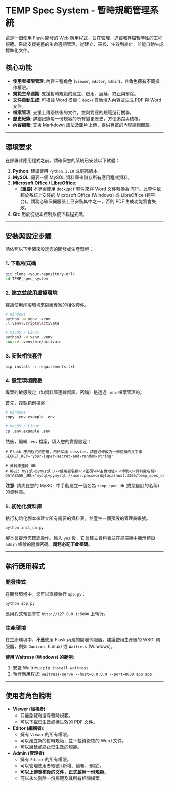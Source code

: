 # TEMP Spec System - 暫時規範管理系統

這是一個使用 Flask 開發的 Web 應用程式，旨在管理、追蹤和存檔暫時性的工程規範。系統支援完整的生命週期管理，從建立、審核、生效到終止，並能自動生成標準化文件。

## 核心功能

- **使用者權限管理**: 內建三種角色 (`viewer`, `editor`, `admin`)，各角色擁有不同操作權限。
- **規範生命週期**: 支援暫時規範的建立、啟用、展延、終止與刪除。
- **文件自動生成**: 可根據 Word 模板 (`.docx`) 自動填入內容並生成 PDF 與 Word 文件。
- **檔案管理**: 支援上傳簽核後的文件，並與對應的規範進行關聯。
- **歷史紀錄**: 詳細記錄每一份規範的所有變更歷史，方便追蹤與稽核。
- **內容編輯**: 支援 Markdown 語法及圖片上傳，提供豐富的內容編輯體驗。

---

## 環境要求

在部署此應用程式之前，請確保您的系統已安裝以下軟體：

1.  **Python**: 建議使用 `Python 3.10` 或更高版本。
2.  **MySQL**: 需要一個 MySQL 資料庫來儲存所有應用程式資料。
3.  **Microsoft Office / LibreOffice**:
    - **[重要]** 本專案使用 `docx2pdf` 套件來將 Word 文件轉換為 PDF。此套件依賴於系統上安裝的 Microsoft Office (Windows) 或 LibreOffice (跨平台)。請務必確保伺服器上已安裝其中之一，否則 PDF 生成功能將會失敗。
4.  **Git**: 用於從版本控制系統下載程式碼。

---

## 安裝與設定步驟

請依照以下步驟來設定您的開發或生產環境：

### 1. 下載程式碼

```bash
git clone <your-repository-url>
cd TEMP_spec_system
```

### 2. 建立並啟用虛擬環境

建議使用虛擬環境來隔離專案的相依套件。

```bash
# Windows
python -m venv .venv
.\.venv\Scripts\activate

# macOS / Linux
python3 -m venv .venv
source .venv/bin/activate
```

### 3. 安裝相依套件

```bash
pip install -r requirements.txt
```

### 4. 設定環境變數

專案的敏感設定（如資料庫連線資訊、密鑰）是透過 `.env` 檔案管理的。

首先，複製範例檔案：

```bash
# Windows
copy .env.example .env

# macOS / Linux
cp .env.example .env
```

然後，編輯 `.env` 檔案，填入您的實際設定：

```dotenv
# Flask 應用程式的密鑰，用於保護 session，請務必修改為一個隨機的長字串
SECRET_KEY='your-super-secret-and-random-string'

# 資料庫連線 URL
# 格式: mysql+pymysql://<使用者名稱>:<密碼>@<主機地址>:<埠號>/<資料庫名稱>
DATABASE_URL='mysql+pymysql://user:password@localhost:3306/temp_spec_db'
```

**注意**: 請先在您的 MySQL 中手動建立一個名為 `temp_spec_db` (或您自訂的名稱) 的資料庫。

### 5. 初始化資料庫

執行初始化腳本來建立所有需要的資料表，並產生一個預設的管理員帳號。

```bash
python init_db.py
```

腳本會提示您確認操作。輸入 `yes` 後，它會建立資料表並在終端機中顯示預設 `admin` 帳號的隨機密碼。**請務必記下此密碼**。

---

## 執行應用程式

### 開發模式

在開發環境中，您可以直接執行 `app.py`：

```bash
python app.py
```

應用程式預設會在 `http://127.0.0.1:5000` 上執行。

### 生產環境

在生產環境中，**不應**使用 Flask 內建的開發伺服器。建議使用生產級的 WSGI 伺服器，例如 `Gunicorn` (Linux) 或 `Waitress` (Windows)。

**使用 Waitress (Windows) 的範例:**

1.  安裝 Waitress: `pip install waitress`
2.  執行應用程式: `waitress-serve --host=0.0.0.0 --port=8000 app:app`

---

## 使用者角色說明

- **Viewer (檢視者)**:
  - 只能瀏覽和搜尋暫時規範。
  - 可以下載已生效或待生效的 PDF 文件。
- **Editor (編輯者)**:
  - 擁有 `Viewer` 的所有權限。
  - 可以建立新的暫時規範，並下載待簽核的 Word 文件。
  - 可以展延或終止已生效的規範。
- **Admin (管理者)**:
  - 擁有 `Editor` 的所有權限。
  - 可以管理使用者帳號 (新增、編輯、刪除)。
  - **可以上傳簽核後的文件，正式啟用一份規範**。
  - 可以永久刪除一份規範及其所有相關檔案。
